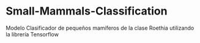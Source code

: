 # Small-Mammals-Classification
Modelo Clasificador de pequeños mamíferos de la clase Roethia utilizando la librería Tensorflow
